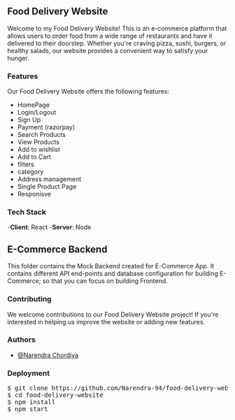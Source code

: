 ## Food Delivery Website

Welcome to my Food Delivery Website! This is an e-commerce platform that allows users to order food from a wide range of restaurants and have it delivered to their doorstep. Whether you're craving pizza, sushi, burgers, or healthy salads, our website provides a convenient way to satisfy your hunger.

### Features

Our Food Delivery Website offers the following features:
+ HomePage
+ Login/Logout
+ Sign Up
+ Payment (razorpay)
+ Search Products
+ View Products
+ Add to wishlist
+ Add to Cart
+ filters
+ category
+ Address management
+ Single Product Page
+ Responisve

### Tech Stack
-**Client**: React
-**Server**: Node

## E-Commerce Backend

This folder contains the Mock Backend created for E-Commerce App. It contains different API end-points and database configuration for building E-Commerce; so that you can focus on building Frontend.

### Contributing

We welcome contributions to our Food Delivery Website project! If you're interested in helping us improve the website or adding new features.

### Authors
+ [@Narendra Chordiya](https://github.com/Narendra-94)

### Deployment
<pre>
$ git clone https://github.com/Narendra-94/food-delivery-website
$ cd food-delivery-website
$ npm install
$ npm start
</pre>
